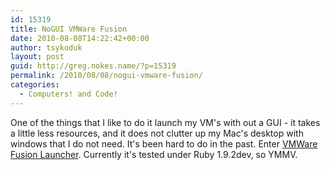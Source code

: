 ```yaml
---
id: 15319
title: NoGUI VMWare Fusion
date: 2010-08-08T14:22:42+00:00
author: tsykoduk
layout: post
guid: http://greg.nokes.name/?p=15319
permalink: /2010/08/08/nogui-vmware-fusion/
categories:
  - Computers! and Code!
---
```

One of the things that I like to do it launch my VM's with out a GUI - it takes a little less resources, and it does not clutter up my Mac's desktop with windows that I do not need. It's been hard to do in the past.
Enter <a href="http://github.com/tsykoduk/VMWare-Fusion-Launcher">VMWare Fusion Launcher</a>. Currently it's tested under Ruby 1.9.2dev, so YMMV.
